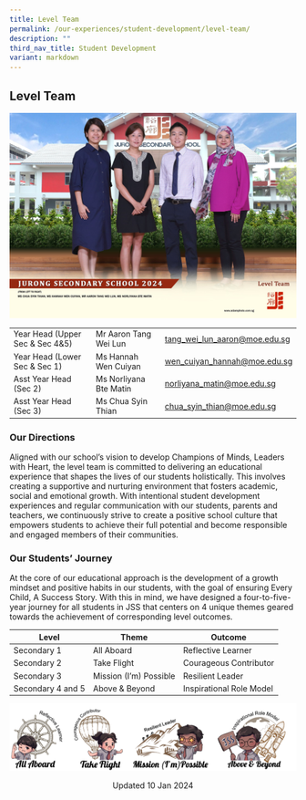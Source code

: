 ```yaml
---
title: Level Team
permalink: /our-experiences/student-development/level-team/
description: ""
third_nav_title: Student Development
variant: markdown
---
```

## Level Team
![Level Team 2024](/images/level_team_2.jpg)


|  |  |  |
| -------- | -------- | -------- |
|Year Head (Upper Sec &amp; Sec 4&amp;5)   | Mr Aaron Tang Wei Lun    |[tang_wei_lun_aaron@moe.edu.sg](tang_wei_lun_aaron@moe.edu.sg)  |
| Year Head (Lower Sec &amp; Sec 1)   | Ms Hannah Wen Cuiyan   |[wen_cuiyan_hannah@moe.edu.sg](wen_cuiyan_hannah@moe.edu.sg)     |
| Asst Year Head (Sec 2)    | Ms Norliyana Bte Matin   | [norliyana_matin@moe.edu.sg](norliyana_matin@moe.edu.sg)    |
| Asst Year Head (Sec 3)  |Ms Chua Syin Thian   | [chua_syin_thian@moe.edu.sg](chua_syin_thian@moe.edu.sg)   |



### Our Directions

Aligned with our school’s vision to develop Champions of Minds, Leaders with Heart, the level team is committed to delivering an educational experience that shapes the lives of our students holistically. This involves creating a supportive and nurturing environment that fosters academic, social and emotional growth. With intentional student development experiences and regular communication with our students, parents and teachers, we continuously strive to create a positive school culture that empowers students to achieve their full potential and become responsible and engaged members of their communities.

### Our Students’ Journey

At the core of our educational approach is the development of a growth mindset and positive habits in our students, with the goal of ensuring Every Child, A Success Story. With this in mind, we have designed a four-to-five-year journey for all students in JSS that centers on 4 unique themes geared towards the achievement of corresponding level outcomes.



| Level | Theme | Outcome |
| -------- | -------- | -------- |
| Secondary 1    | All Aboard     | Reflective Learner  |
| Secondary 2    | Take Flight    | Courageous Contributor    |
| Secondary 3   | Mission (I’m) Possible   | Resilient Leader   |
| Secondary 4 and 5    | Above &amp; Beyond  | Inspirational Role Model   |

![](/images/level%20team%201.png)

<center> Updated 10 Jan 2024 </center>